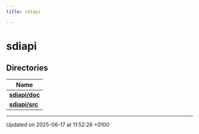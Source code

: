 ```yaml
---
title: sdiapi

---
```


# sdiapi



## Directories

| Name           |
| -------------- |
| **[sdiapi/doc](dir_677a961f4ac2ab764b3f7047fa3fe110.md#dir-sdiapi/doc)**  |
| **[sdiapi/src](dir_5e53e51918e971c6ecb7778a0c977255.md#dir-sdiapi/src)**  |






-------------------------------

Updated on 2025-06-17 at 11:52:26 +0100

